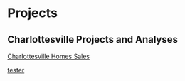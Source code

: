 # Projects


## Charlottesville Projects and Analyses
<a href="bw6xs.github.io/cville/sales_since_2017_less_than_2M.html">Charlottesville Homes Sales</a>

[tester](./cville/sales_since_2017_less_than_2M.html)
